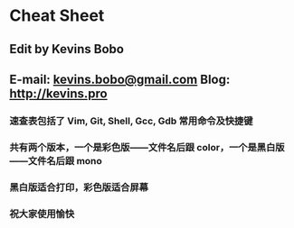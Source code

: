 # Cheat Sheet
## Edit by Kevins Bobo
## E-mail: kevins.bobo@gmail.com  Blog: http://kevins.pro
### 速查表包括了 Vim, Git, Shell, Gcc, Gdb 常用命令及快捷键
### 共有两个版本，一个是彩色版——文件名后跟 color，一个是黑白版——文件名后跟 mono
### 黑白版适合打印，彩色版适合屏幕
### 祝大家使用愉快
